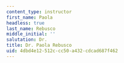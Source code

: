```yaml
---
content_type: instructor
first_name: Paola
headless: true
last_name: Rebusco
middle_initial: ''
salutation: Dr.
title: Dr. Paola Rebusco
uid: 4dbd4e12-512c-cc50-a432-cdcad687f462
---
```

